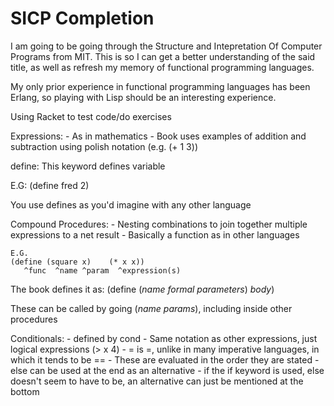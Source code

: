 # SICP Completion


I am going to be going through the Structure and Intepretation Of Computer Programs from MIT. This is so I can get a better understanding of the said title, as well as refresh my
memory of functional programming languages.

My only prior experience in functional programming languages has been Erlang, so playing with Lisp should be an interesting experience.

Using Racket to test code/do exercises

Expressions: 
	- As in mathematics
	- Book uses examples of addition and subtraction using polish notation (e.g. (+ 1 3))
	
define: This keyword defines variable

E.G:
(define fred 2)

You use defines as you'd imagine with any other language

Compound Procedures: 
	- Nesting combinations to join together multiple expressions to a net result
	- Basically a function as in other languages
	
	E.G.
	(define (square x)    (* x x))
	   ^func  ^name ^param  ^expression(s)

The book defines it as:
	(define (*name* *formal parameters*)
*body*)

These can be called by going (*name* *params*), including inside other procedures


Conditionals:
	- defined by cond 
	- Same notation as other expressions, just logical expressions (> x 4) 
	- = is =, unlike in many imperative languages, in which it tends to be ==
	- These are evaluated in the order they are stated
	- else can be used at the end as an alternative
	- if the if keyword is used, else doesn't seem to have to be, an alternative can just be mentioned at the bottom
	
	